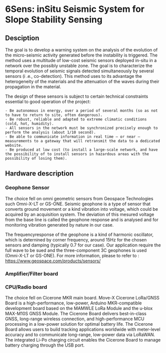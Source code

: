 # 6Sens: inSitu Seismic System for Slope Stability Sensing

## Desciption
The goal is to develop a warning system on the analysis of the evolution of the micro-seismic activity generated before the instability is triggered. The method uses a multitude of low-cost seismic sensors deployed in-situ in a network over the possibly unstable zone. The goal is to characterize the temporal evolution of seismic signals detected simultaneously by several sensors (i .e., co-detection). This method uses to its advantage the heterogeneity of the materials and the attenuation of the waves during their propagation in the material.

The design of these sensors is subject to certain technical constraints essential to good
operation of the project:

    - Be autonomous in energy, over a period of several months (so as not to have to return to site, often dangerous).
    - Be robust, reliable and adapted to extreme climatic conditions (cold, hot, humidity).
    - All sensors in the network must be synchronized precisely enough to perform the analysis (about 1/10 second).
    - Be able to communicate information in real time – or near – measurements to a gateway that will retransmit the data to a dedicated website.
    - Be produced at low cost (to install a large-scale network, and have the possibility of to install sensors in hazardous areas with the possibility of losing them).

## Hardware description
### Geophone Sensor
The choice fell on omni geometric sensors from Geospace Technologies such Omni-X-LT or GS-ONE. Seismic geophone is a type of sensor that converts ground movement or a kind vibration into voltage, which could be acquired by an acquisition system. The deviation of this mesured voltage from the base line is called the geophone response and is analysed and for monitoring vibration generated by nature in our case.

The frequencyresponse of the geophone is a kind of harmonic oscillator, which is deternined by corner frequency, around 15Hz for the chosen sensors and damping (typically 0.7 for our case).
Our application require the full wave to be sued and the three-component 3C geophones is used (Omni-X-LT or GS-ONE).
For more information, please to refer to : https://www.geospace.com/products/sensors/

### Amplifier/Filter board


### CPU/Radio board
The choice fell on Cicerone MKR main board. Move-X Cicerone LoRa/GNSS Board is a high-performance, low-power, Arduino MKR-compatible development board based on the MAMWLE LoRa Module and the u-blox MAX-M10S GNSS Module. The Cicerone Board delivers best-in-class GNSS, long-range wireless connection, and high-performance MCU processing in a low-power solution for optimal battery life. The Cicerone Board allows users to build tracking applications worldwide with meter-level accuracy and to communicate long-range, low-power data via LoRaWAN. The integrated Li-Po charging circuit enables the Cicerone Board to manage battery charging through the USB port.